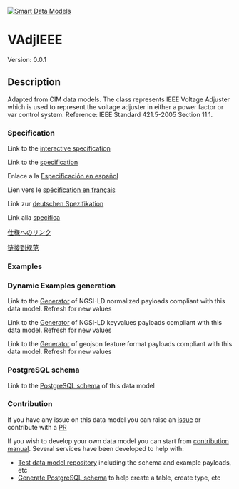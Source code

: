 [![Smart Data Models](https://smartdatamodels.org/wp-content/uploads/2022/01/SmartDataModels_logo.png "Logo")](https://smartdatamodels.org)
# VAdjIEEE
Version: 0.0.1

## Description 

Adapted from CIM data models. The class represents IEEE Voltage Adjuster which is used to represent the voltage adjuster in either a power factor or var control system.  Reference: IEEE Standard 421.5-2005 Section 11.1.
### Specification

Link to the [interactive specification](https://swagger.lab.fiware.org/?url=https://smart-data-models.github.io/dataModel.EnergyCIM/VAdjIEEE/swagger.yaml)

Link to the [specification](https://github.com/smart-data-models/dataModel.EnergyCIM/blob/master/VAdjIEEE/doc/spec.md)

Enlace a la [Especificación en español](https://github.com/smart-data-models/dataModel.EnergyCIM/blob/master/VAdjIEEE/doc/spec_ES.md)

Lien vers le [spécification en français](https://github.com/smart-data-models/dataModel.EnergyCIM/blob/master/VAdjIEEE/doc/spec_FR.md)

Link zur [deutschen Spezifikation](https://github.com/smart-data-models/dataModel.EnergyCIM/blob/master/VAdjIEEE/doc/spec_DE.md)

Link alla [specifica](https://github.com/smart-data-models/dataModel.EnergyCIM/blob/master/VAdjIEEE/doc/spec_IT.md)

[仕様へのリンク](https://github.com/smart-data-models/dataModel.EnergyCIM/blob/master/VAdjIEEE/doc/spec_JA.md)

[链接到规范](https://github.com/smart-data-models/dataModel.EnergyCIM/blob/master/VAdjIEEE/doc/spec_ZH.md)
### Examples
### Dynamic Examples generation

Link to the [Generator](https://smartdatamodels.org/extra/ngsi-ld_generator.php?schemaUrl=https://raw.githubusercontent.com/smart-data-models/dataModel.EnergyCIM/master/VAdjIEEE/schema.json&email=info@smartdatamodels.org) of NGSI-LD normalized payloads compliant with this data model. Refresh for new values

Link to the [Generator](https://smartdatamodels.org/extra/ngsi-ld_generator_keyvalues.php?schemaUrl=https://raw.githubusercontent.com/smart-data-models/dataModel.EnergyCIM/master/VAdjIEEE/schema.json&email=info@smartdatamodels.org) of NGSI-LD keyvalues payloads compliant with this data model. Refresh for new values

Link to the [Generator](https://smartdatamodels.org/extra/geojson_features_generator.php?schemaUrl=https://raw.githubusercontent.com/smart-data-models/dataModel.EnergyCIM/master/VAdjIEEE/schema.json&email=info@smartdatamodels.org) of geojson feature format payloads compliant with this data model. Refresh for new values
### PostgreSQL schema

Link to the [PostgreSQL schema](https://smart-data-models.github.io/dataModel.EnergyCIM/VAdjIEEE/schema.sql) of this data model
### Contribution

 If you have any issue on this data model you can raise an [issue](https://github.com/smart-data-models/dataModel.EnergyCIM/issues)  or contribute with a [PR](https://github.com/smart-data-models/dataModel.EnergyCIM/pulls)

 If you wish to develop your own data model you can start from [contribution manual](https://bit.ly/contribution_manual). Several services have been developed to help with: 
 - [Test data model repository](https://smartdatamodels.org/index.php/data-models-contribution-api/) including the schema and example payloads, etc
 - [Generate PostgreSQL schema](https://smartdatamodels.org/index.php/sql-service/) to help create a table, create type, etc